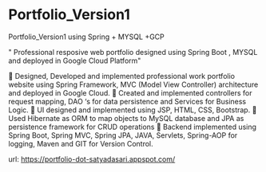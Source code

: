 # Portfolio_Version1

Portfolio_Version1 using Spring + MYSQL +GCP

" Professional resposive web portfolio designed using Spring Boot , MYSQL and deployed in Google Cloud Platform"

	Designed, Developed and implemented professional work portfolio website using Spring Framework, MVC (Model View Controller) architecture and deployed in Google Cloud.
	Created and implemented controllers for request mapping, DAO ‘s for data persistence and Services for Business Logic. 
	UI designed and implemented using JSP, HTML, CSS, Bootstrap.
	Used Hibernate as ORM to map objects to MySQL database and JPA as persistence framework for CRUD operations
	Backend implemented using Spring Boot, Spring MVC, Spring JPA, JAVA, Servlets, Spring-AOP for logging, Maven and GIT for Version Control.

url: https://portfolio-dot-satyadasari.appspot.com/
